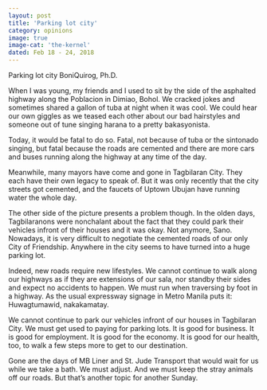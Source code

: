 ```yaml
---
layout: post
title: 'Parking lot city'
category: opinions
image: true
image-cat: 'the-kernel'
dated: Feb 18 - 24, 2018
---
```


Parking lot city
BoniQuirog, Ph.D.

When I was young, my friends and I used to sit by the side of the asphalted highway along the Poblacion in Dimiao, Bohol. We cracked jokes and sometimes shared a gallon of tuba at night when it was cool. We could hear our own giggles as we teased each other about our bad hairstyles and someone out of tune singing harana to a pretty bakasyonista.

Today, it would be fatal to do so. Fatal, not because of tuba or the sintonado singing, but fatal because the roads are cemented and there are more cars and buses running along the highway at any time of the day.

Meanwhile, many mayors have come and gone in Tagbilaran City. They each have their own legacy to speak of. But it was only recently that the city streets got cemented, and the faucets of Uptown Ubujan have running water the whole day.

The other side of the picture presents a problem though. In the olden days, Tagbilaranons were nonchalant about the fact that they could park their vehicles infront of their houses and it was okay. Not anymore, Sano. Nowadays, it is very difficult to negotiate the cemented roads of our only City of Friendship. Anywhere in the city seems to have turned into a huge parking lot.

Indeed, new roads require new lifestyles. We cannot continue to walk along our highways as if they are extensions of our sala, nor standby their sides and expect no accidents to happen. We must run when traversing by foot in a highway. As the usual expressway signage in Metro Manila puts it: Huwagtumawid, nakakamatay.

We cannot continue to park our vehicles infront of our houses in Tagbilaran City. We must get used to paying for parking lots. It is good for business. It is good for employment. It is good for the economy. It is good for our health, too, to walk a few steps more to get to our destination.

Gone are the days of MB Liner and St. Jude Transport that would wait for us while we take a bath. We must adjust. And we must keep the stray animals off our roads. But that’s another topic for another Sunday.
